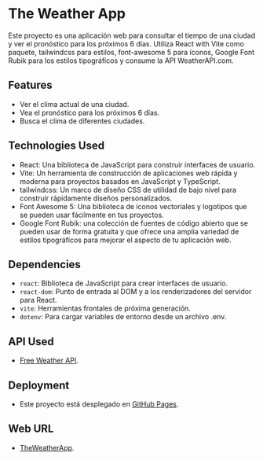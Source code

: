# The Weather App

Este proyecto es una aplicación web para consultar el tiempo de una ciudad y ver el pronóstico para los próximos 6 días. Utiliza React with Vite como paquete, tailwindcss para estilos, font-awesome 5 para íconos, Google Font Rubik para los estilos tipográficos y consume la API WeatherAPI.com.

## Features

- Ver el clima actual de una ciudad.
- Vea el pronóstico para los próximos 6 días.
- Busca el clima de diferentes ciudades.

## Technologies Used

- React: Una biblioteca de JavaScript para construir interfaces de usuario.
- Vite: Un herramienta de construcción de aplicaciones web rápida y moderna para proyectos basados en JavaScript y TypeScript.
- tailwindcss: Un marco de diseño CSS de utilidad de bajo nivel para construir rápidamente diseños personalizados.
- Font Awesome 5: Una biblioteca de iconos vectoriales y logotipos que se pueden usar fácilmente en tus proyectos.
- Google Font Rubik: una colección de fuentes de código abierto que se pueden usar de forma gratuita y que ofrece una amplia variedad de estilos tipográficos para mejorar el aspecto de tu aplicación web.

## Dependencies

- `react`: Biblioteca de JavaScript para crear interfaces de usuario.
- `react-dom`: Punto de entrada al DOM y a los renderizadores del servidor para React.
- `vite`: Herramientas frontales de próxima generación.
- `dotenv`: Para cargar variables de entorno desde un archivo .env.

## API Used

- [Free Weather API](https://www.weatherapi.com/).

## Deployment

- Este proyecto está desplegado en [GitHub Pages](https://pages.github.com/).

## Web URL
- [TheWeatherApp](https://abeldeveloper9.github.io/TheWeatherApp/).
